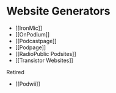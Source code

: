# Website Generators
* [[IronMic]]
* [[OnPodium]]
* [[Podcastpage]]
* [[Podpage]]
* [[RadioPublic Podsites]]
* [[Transistor Websites]]

Retired
* [[Podwii]]
